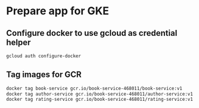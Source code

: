 # Prepare app for GKE

## Configure docker to use gcloud as credential helper

```bash
gcloud auth configure-docker
```

## Tag images for GCR

```bash
docker tag book-service gcr.io/book-service-468011/book-service:v1
docker tag author-service gcr.io/book-service-468011/author-service:v1
docker tag rating-service gcr.io/book-service-468011/rating-service:v1
```
